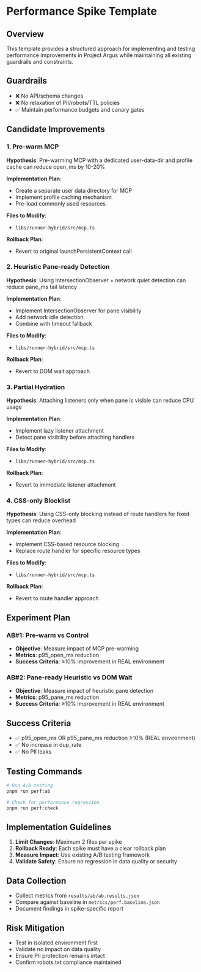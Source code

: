 # Performance Spike Template

## Overview
This template provides a structured approach for implementing and testing performance improvements in Project Argus while maintaining all existing guardrails and constraints.

## Guardrails
- ❌ No API/schema changes
- ❌ No relaxation of PII/robots/TTL policies
- ✅ Maintain performance budgets and canary gates

## Candidate Improvements

### 1. Pre-warm MCP
**Hypothesis**: Pre-warming MCP with a dedicated user-data-dir and profile cache can reduce open_ms by 10-20%

**Implementation Plan**:
- Create a separate user data directory for MCP
- Implement profile caching mechanism
- Pre-load commonly used resources

**Files to Modify**:
- `libs/runner-hybrid/src/mcp.ts`

**Rollback Plan**:
- Revert to original launchPersistentContext call

### 2. Heuristic Pane-ready Detection
**Hypothesis**: Using IntersectionObserver + network quiet detection can reduce pane_ms tail latency

**Implementation Plan**:
- Implement IntersectionObserver for pane visibility
- Add network idle detection
- Combine with timeout fallback

**Files to Modify**:
- `libs/runner-hybrid/src/mcp.ts`

**Rollback Plan**:
- Revert to DOM wait approach

### 3. Partial Hydration
**Hypothesis**: Attaching listeners only when pane is visible can reduce CPU usage

**Implementation Plan**:
- Implement lazy listener attachment
- Detect pane visibility before attaching handlers

**Files to Modify**:
- `libs/runner-hybrid/src/mcp.ts`

**Rollback Plan**:
- Revert to immediate listener attachment

### 4. CSS-only Blocklist
**Hypothesis**: Using CSS-only blocking instead of route handlers for fixed types can reduce overhead

**Implementation Plan**:
- Implement CSS-based resource blocking
- Replace route handler for specific resource types

**Files to Modify**:
- `libs/runner-hybrid/src/mcp.ts`

**Rollback Plan**:
- Revert to route handler approach

## Experiment Plan

### AB#1: Pre-warm vs Control
- **Objective**: Measure impact of MCP pre-warming
- **Metrics**: p95_open_ms reduction
- **Success Criteria**: ≥10% improvement in REAL environment

### AB#2: Pane-ready Heuristic vs DOM Wait
- **Objective**: Measure impact of heuristic pane detection
- **Metrics**: p95_pane_ms reduction
- **Success Criteria**: ≥10% improvement in REAL environment

## Success Criteria
- ✅ p95_open_ms OR p95_pane_ms reduction ≥10% (REAL environment)
- ✅ No increase in dup_rate
- ✅ No PII leaks

## Testing Commands
```bash
# Run A/B testing
pnpm run perf:ab

# Check for performance regression
pnpm run perf:check
```

## Implementation Guidelines
1. **Limit Changes**: Maximum 2 files per spike
2. **Rollback Ready**: Each spike must have a clear rollback plan
3. **Measure Impact**: Use existing A/B testing framework
4. **Validate Safety**: Ensure no regression in data quality or security

## Data Collection
- Collect metrics from `results/ab/ab.results.json`
- Compare against baseline in `metrics/perf.baseline.json`
- Document findings in spike-specific report

## Risk Mitigation
- Test in isolated environment first
- Validate no impact on data quality
- Ensure PII protection remains intact
- Confirm robots.txt compliance maintained
